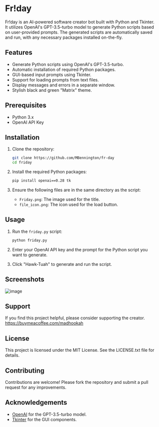 # Fr!day

Fr!day is an AI-powered software creator bot built with Python and Tkinter. It utilizes OpenAI's GPT-3.5-turbo model to generate Python scripts based on user-provided prompts. The generated scripts are automatically saved and run, with any necessary packages installed on-the-fly.

## Features

- Generate Python scripts using OpenAI's GPT-3.5-turbo.
- Automatic installation of required Python packages.
- GUI-based input prompts using Tkinter.
- Support for loading prompts from text files.
- Display messages and errors in a separate window.
- Stylish black and green "Matrix" theme.

## Prerequisites

- Python 3.x
- OpenAI API Key

## Installation

1. Clone the repository:
    ```bash
    git clone https://github.com/MBennington/fr-day
    cd friday
    ```

2. Install the required Python packages:
    ```bash
    pip install openai==0.28 tk
    ```

3. Ensure the following files are in the same directory as the script:
    - `Friday.png`: The image used for the title.
    - `file_icon.png`: The icon used for the load button.

## Usage

1. Run the `friday.py` script:
    ```bash
    python friday.py
    ```

2. Enter your OpenAI API key and the prompt for the Python script you want to generate.

3. Click "Hawk-Tuah" to generate and run the script.

## Screenshots

![image](https://github.com/MBennington/fr-day/assets/57235170/3f9663cf-70c1-4863-85cf-df1120f81e09)

## Support

If you find this project helpful, please consider supporting the creator.
https://buymeacoffee.com/madhookah

## License

This project is licensed under the MIT License. See the LICENSE.txt file for details.

## Contributing

Contributions are welcome! Please fork the repository and submit a pull request for any improvements.

## Acknowledgements

- [OpenAI](https://openai.com) for the GPT-3.5-turbo model.
- [Tkinter](https://docs.python.org/3/library/tkinter.html) for the GUI components.

